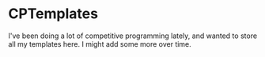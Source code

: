 # CPTemplates
I've been doing a lot of competitive programming lately, and wanted to store all my templates here.
I might add some more over time.
